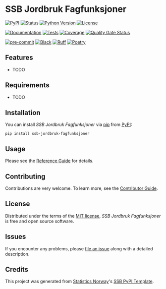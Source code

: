 # SSB Jordbruk Fagfunksjoner

[![PyPI](https://img.shields.io/pypi/v/ssb-jordbruk-fagfunksjoner.svg)][pypi status]
[![Status](https://img.shields.io/pypi/status/ssb-jordbruk-fagfunksjoner.svg)][pypi status]
[![Python Version](https://img.shields.io/pypi/pyversions/ssb-jordbruk-fagfunksjoner)][pypi status]
[![License](https://img.shields.io/pypi/l/ssb-jordbruk-fagfunksjoner)][license]

[![Documentation](https://github.com/statisticsnorway/ssb-jordbruk-fagfunksjoner/actions/workflows/docs.yml/badge.svg)][documentation]
[![Tests](https://github.com/statisticsnorway/ssb-jordbruk-fagfunksjoner/actions/workflows/tests.yml/badge.svg)][tests]
[![Coverage](https://sonarcloud.io/api/project_badges/measure?project=statisticsnorway_ssb-jordbruk-fagfunksjoner&metric=coverage)][sonarcov]
[![Quality Gate Status](https://sonarcloud.io/api/project_badges/measure?project=statisticsnorway_ssb-jordbruk-fagfunksjoner&metric=alert_status)][sonarquality]

[![pre-commit](https://img.shields.io/badge/pre--commit-enabled-brightgreen?logo=pre-commit&logoColor=white)][pre-commit]
[![Black](https://img.shields.io/badge/code%20style-black-000000.svg)][black]
[![Ruff](https://img.shields.io/endpoint?url=https://raw.githubusercontent.com/astral-sh/ruff/main/assets/badge/v2.json)](https://github.com/astral-sh/ruff)
[![Poetry](https://img.shields.io/endpoint?url=https://python-poetry.org/badge/v0.json)][poetry]

[pypi status]: https://pypi.org/project/ssb-jordbruk-fagfunksjoner/
[documentation]: https://statisticsnorway.github.io/ssb-jordbruk-fagfunksjoner
[tests]: https://github.com/statisticsnorway/ssb-jordbruk-fagfunksjoner/actions?workflow=Tests

[sonarcov]: https://sonarcloud.io/summary/overall?id=statisticsnorway_ssb-jordbruk-fagfunksjoner
[sonarquality]: https://sonarcloud.io/summary/overall?id=statisticsnorway_ssb-jordbruk-fagfunksjoner
[pre-commit]: https://github.com/pre-commit/pre-commit
[black]: https://github.com/psf/black
[poetry]: https://python-poetry.org/

## Features

- TODO

## Requirements

- TODO

## Installation

You can install _SSB Jordbruk Fagfunksjoner_ via [pip] from [PyPI]:

```console
pip install ssb-jordbruk-fagfunksjoner
```

## Usage

Please see the [Reference Guide] for details.

## Contributing

Contributions are very welcome.
To learn more, see the [Contributor Guide].

## License

Distributed under the terms of the [MIT license][license],
_SSB Jordbruk Fagfunksjoner_ is free and open source software.

## Issues

If you encounter any problems,
please [file an issue] along with a detailed description.

## Credits

This project was generated from [Statistics Norway]'s [SSB PyPI Template].

[statistics norway]: https://www.ssb.no/en
[pypi]: https://pypi.org/
[ssb pypi template]: https://github.com/statisticsnorway/ssb-pypitemplate
[file an issue]: https://github.com/statisticsnorway/ssb-jordbruk-fagfunksjoner/issues
[pip]: https://pip.pypa.io/

<!-- github-only -->

[license]: https://github.com/statisticsnorway/ssb-jordbruk-fagfunksjoner/blob/main/LICENSE
[contributor guide]: https://github.com/statisticsnorway/ssb-jordbruk-fagfunksjoner/blob/main/CONTRIBUTING.md
[reference guide]: https://statisticsnorway.github.io/ssb-jordbruk-fagfunksjoner/reference.html
